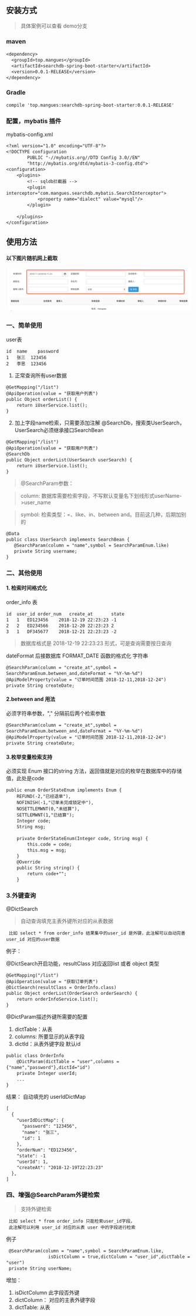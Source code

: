 ## 安装方式

>具体案例可以查看 demo分支


### maven
```
<dependency>
  <groupId>top.mangues</groupId>
  <artifactId>searchdb-spring-boot-starter</artifactId>
  <version>0.0.1-RELEASE</version>
</dependency>
```

### Gradle
```
compile 'top.mangues:searchdb-spring-boot-starter:0.0.1-RELEASE'
```


### 配置，mybatis 插件

mybatis-config.xml
```
<?xml version="1.0" encoding="UTF-8"?>
<!DOCTYPE configuration
        PUBLIC "-//mybatis.org//DTD Config 3.0//EN"
        "http://mybatis.org/dtd/mybatis-3-config.dtd">
<configuration>
    <plugins>
        <!-- sqldb拦截器 -->
        <plugin interceptor="com.mangues.searchdb.mybatis.SearchInterceptor">
            <property name="dialect" value="mysql"/>
        </plugin>

    </plugins>
</configuration>
```



## 使用方法

#### 以下图片随机网上截取

![image](https://github.com/mangues/search-db/raw/master/image/WX20181124-220832@2x.png)


### 一、简单使用

user表
```
id	name	password
1	张三	123456
2	李思	123456
```


1. 正常查询所有user数据
```
@GetMapping("/list")
@ApiOperation(value = "获取用户列表")
public Object orderList() {
    return iUserService.list();
}
```

2. 加上字段name检索，只需要添加注解 @SearchDb，搜索类UserSearch，UserSearch必须继承接口SearchBean

```
@GetMapping("/list")
@ApiOperation(value = "获取用户列表")
@SearchDb
public Object orderList(UserSearch userSearch) {
    return iUserService.list();
}
```

> @SearchParam参数：

> column: 数据库需要检索字段，不写默认变量名下划线形式userName->user_name

> symbol: 检索类型：=、like、in、between and。目前这几种，后期加别的

```
@Data
public class UserSearch implements SearchBean {
   @SearchParam(column = "name",symbol = SearchParamEnum.like)
   private String username;
}

```


### 二、其他使用

#### 1. 检索时间格式化
order_info 表

```
id	user_id	order_num	create_at	    state
1	1	ED123456	2018-12-19 22:23:23	-1
2	2	ED234566	2018-12-20 22:23:23	2
3	1	DF345677	2018-12-21 22:23:23	-2
```


> 数据库格式是 2018-12-19 22:23:23 形式，可是查询需要按日查询

dateFormat 后接数据库 FORMAT_DATE 函数的格式化 字符串

```
@SearchParam(column = "create_at",symbol = SearchParamEnum.between_and,dateFormat = "%Y-%m-%d")
@ApiModelProperty(value = "订单时间范围 2018-12-11,2018-12-24")
private String createDate;
```

#### 2.between and 用法

必须字符串参数，"," 分隔前后两个检索参数
```
@SearchParam(column = "create_at",symbol = SearchParamEnum.between_and,dateFormat = "%Y-%m-%d")
@ApiModelProperty(value = "订单时间范围 2018-12-11,2018-12-24")
private String createDate;
```

#### 3.枚举变量检索支持

必须实现 Enum 接口的string 方法，返回值就是对应的枚举在数据库中的存储值，此处是code

```
public enum OrderStateEnum implements Enum {
    REFUND(-2,"已经退单"),
    NOFINISH(-1,"订单未完成锁定中"),
    NOSETTLEMWNT(0,"未结算"),
    SETTLEMWNT(1,"已结算");
    Integer code;
    String msg;

    private OrderStateEnum(Integer code, String msg) {
        this.code = code;
        this.msg = msg;
    }
    @Override
    public String string() {
        return code+"";
    }

```


### 3.外键查询
@DictSearch

> 自动查询填充主表外键所对应的从表数据
```
 比如 select * from order_info 结果集中的user_id 是外键，此注解可以自动完善user_id 对应的user数据
```

例子：

@DictSearch开启功能，resultClass 对应返回list 或者 object 类型
```
@GetMapping("/list")
@ApiOperation(value = "获取订单列表")
@DictSearch(resultClass = OrderInfo.class)
public Object orderList(OrderSearch orderSearch) {
    return orderInfoService.list();
}
```

@DictParam描述外键所需要的配置

1. dictTable：从表
2. columns: 所要显示的从表字段
3. dictId：从表外键字段 默认id


```
public class OrderInfo
    @DictParam(dictTable = "user",columns = {"name","password"},dictId="id")
    private Integer userId;
    ...
}
```

结果：  自动填充的 userIdDictMap
```
[
  {
    "userIdDictMap": {
      "password": "123456",
      "name": "张三",
      "id": 1
    },
    "orderNum": "ED123456",
    "state": -1
    "userId": 1,
    "createAt": "2018-12-19T22:23:23"
  },
]
```


### 四、增强@SearchParam外键检索


> 支持外键检索
```
 比如 select * from order_info 只能检索user_id字段，
 此注解可以利用 user_id 对应的从表 user 中的字段进行检索
```

例子
```
 @SearchParam(column = "name",symbol = SearchParamEnum.like,
                isDictColumn = true,dictColumn = "user_id",dictTable = "user")
 private String userName;
```
增加：
1. isDictColumn 此字段否外键
2. dictColumn： 对应的主表外键字段
3. dictTable:   从表
